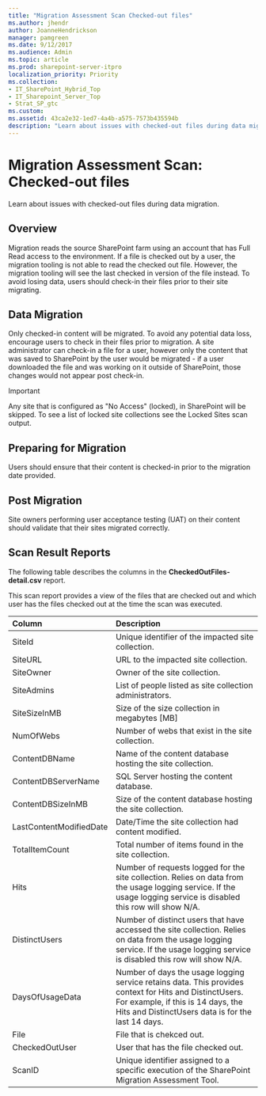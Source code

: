 ```yaml
---
title: "Migration Assessment Scan Checked-out files"
ms.author: jhendr
author: JoanneHendrickson
manager: pamgreen
ms.date: 9/12/2017
ms.audience: Admin
ms.topic: article
ms.prod: sharepoint-server-itpro
localization_priority: Priority
ms.collection:
- IT_SharePoint_Hybrid_Top
- IT_Sharepoint_Server_Top
- Strat_SP_gtc
ms.custom:
ms.assetid: 43ca2e32-1ed7-4a4b-a575-7573b435594b
description: "Learn about issues with checked-out files during data migration."
---
```


# Migration Assessment Scan: Checked-out files

Learn about issues with checked-out files during data migration.
  
## Overview

Migration reads the source SharePoint farm using an account that has Full Read access to the environment. If a file is checked out by a user, the migration tooling is not able to read the checked out file. However, the migration tooling will see the last checked in version of the file instead. To avoid losing data, users should check-in their files prior to their site migrating.
  
## Data Migration

Only checked-in content will be migrated. To avoid any potential data loss, encourage users to check in their files prior to migration. A site administrator can check-in a file for a user, however only the content that was saved to SharePoint by the user would be migrated - if a user downloaded the file and was working on it outside of SharePoint, those changes would not appear post check-in.
  
> [!IMPORTANT]
> Any site that is configured as "No Access" (locked), in SharePoint will be skipped. To see a list of locked site collections see the Locked Sites scan output. 
  
## Preparing for Migration

Users should ensure that their content is checked-in prior to the migration date provided.
  
## Post Migration

Site owners performing user acceptance testing (UAT) on their content should validate that their sites migrated correctly.
  
## Scan Result Reports

The following table describes the columns in the **CheckedOutFiles-detail.csv** report. 
  
This scan report provides a view of the files that are checked out and which user has the files checked out at the time the scan was executed.
  
|**Column**|**Description**|
|:-----|:-----|
|SiteId  <br/> |Unique identifier of the impacted site collection.  <br/> |
|SiteURL  <br/> |URL to the impacted site collection.  <br/> |
|SiteOwner  <br/> |Owner of the site collection.  <br/> |
|SiteAdmins  <br/> |List of people listed as site collection administrators.  <br/> |
|SiteSizeInMB  <br/> |Size of the size collection in megabytes [MB]  <br/> |
|NumOfWebs  <br/> |Number of webs that exist in the site collection.  <br/> |
|ContentDBName  <br/> |Name of the content database hosting the site collection.  <br/> |
|ContentDBServerName  <br/> |SQL Server hosting the content database.  <br/> |
|ContentDBSizeInMB  <br/> |Size of the content database hosting the site collection.  <br/> |
|LastContentModifiedDate  <br/> |Date/Time the site collection had content modified.  <br/> |
|TotalItemCount  <br/> |Total number of items found in the site collection.  <br/> |
|Hits  <br/> |Number of requests logged for the site collection. Relies on data from the usage logging service. If the usage logging service is disabled this row will show N/A.  <br/> |
|DistinctUsers  <br/> |Number of distinct users that have accessed the site collection. Relies on data from the usage logging service. If the usage logging service is disabled this row will show N/A.  <br/> |
|DaysOfUsageData  <br/> |Number of days the usage logging service retains data. This provides context for Hits and DistinctUsers. For example, if this is 14 days, the Hits and DistinctUsers data is for the last 14 days.  <br/> |
|File  <br/> |File that is chekced out.  <br/> |
|CheckedOutUser  <br/> |User that has the file checked out.  <br/> |
|ScanID  <br/> |Unique identifier assigned to a specific execution of the SharePoint Migration Assessment Tool.  <br/> |
   

